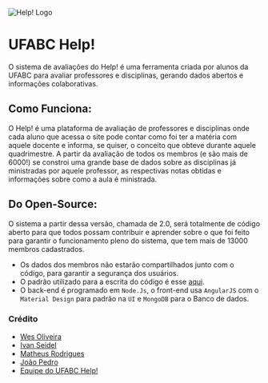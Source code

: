![Help! Logo](https://github.com/wesleyoliveira/ufabc-help/Docs/Help!_Git_Header.png)

# UFABC Help!

O sistema de avaliações do Help! é uma ferramenta criada por alunos da UFABC para avaliar professores e disciplinas, gerando dados abertos e informações colaborativas.

## Como Funciona:

O Help! é uma plataforma de avaliação de professores e disciplinas onde cada aluno que acessa o site pode contar como foi ter a matéria com aquele docente e informa, se quiser, o conceito que obteve durante aquele quadrimestre. A partir da avaliação de todos os membros (e são mais de 6000!) se constroi uma grande base de dados sobre as disciplinas já ministradas por aquele professor, as respectivas notas obtidas e informações sobre como a aula é ministrada.

## Do Open-Source:

O sistema a partir dessa versão, chamada de 2.0, será totalmente de código aberto para que todos possam contribuir e aprender sobre o que foi feito para garantir o funcionamento pleno do sistema, que tem mais de 13000 membros cadastrados.

* Os dados dos membros não estarão compartilhados junto com o código, para garantir a segurança dos usuários.
* O padrão utilizado para a escrita do código é esse [aqui](http://standardjs.com/rules.html).
* O back-end é programado em `Node.Js`, o front-end usa `AngularJS` com o `Material Design` para padrão na `UI` e `MongoDB` para o Banco de dados.


### Crédito

* [Wes Oliveira](https://github.com/wesleyoliveira)
* [Ivan Seidel](https://github.com/ivanseidel)
* [Matheus Rodrigues](https://github.com/matheusrod92)
* [João Pedro](https://github.com/joaopedrovbs)
* [Equipe do UFABC Help!]()
